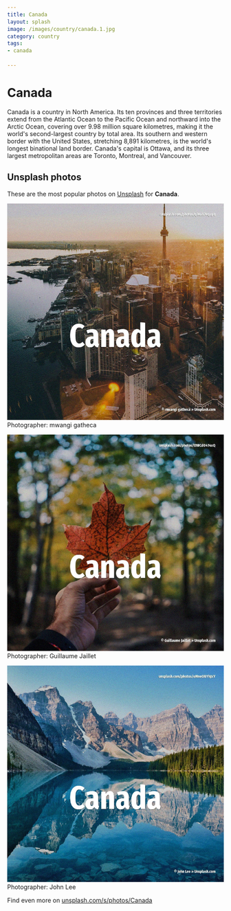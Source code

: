 ```yaml
---
title: Canada
layout: splash
image: /images/country/canada.1.jpg
category: country
tags:
- canada

---
```

# Canada

Canada is a country in North America. Its ten provinces and three territories extend from the Atlantic Ocean to the Pacific Ocean and  northward into the Arctic Ocean, covering over 9.98 million square kilometres, making it the  world's second-largest country by total area. Its southern and western border with the United States, stretching 8,891 kilometres, is the world's  longest binational land border. Canada's capital is Ottawa, and its three largest metropolitan areas are Toronto, Montreal, and  Vancouver.  

 
## Unsplash photos
These are the most popular photos on [Unsplash](https://unsplash.com) for **Canada**.
 
![Canada](/images/country/canada.1.jpg)
Photographer:  mwangi gatheca
 
![Canada](/images/country/canada.2.jpg)
Photographer:  Guillaume Jaillet
 
![Canada](/images/country/canada.3.jpg)
Photographer:  John Lee
 
Find even more on [unsplash.com/s/photos/Canada](https://unsplash.com/s/photos/Canada)
 
